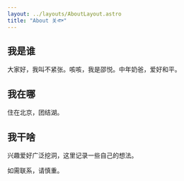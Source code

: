 ```yaml
---
layout: ../layouts/AboutLayout.astro
title: "About 关🐟"
---
```


## 我是谁

大家好，我叫不紧张。咳咳，我是邵悦。中年奶爸，爱好和平。

## 我在哪

住在北京，团结湖。

## 我干啥

兴趣爱好广泛挖洞，这里记录一些自己的想法。

如需联系，请慎重。
